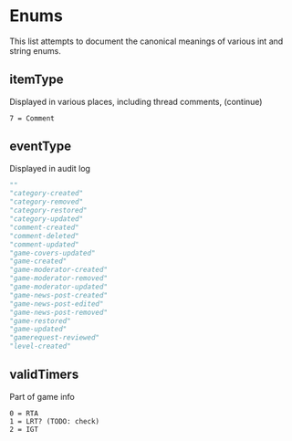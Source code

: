 # Enums

This list attempts to document the canonical meanings of various int and string enums.

## itemType
Displayed in various places, including thread comments, (continue)
```
7 = Comment
```

## eventType
Displayed in audit log
```py
""
"category-created"
"category-removed"
"category-restored"
"category-updated"
"comment-created"
"comment-deleted"
"comment-updated"
"game-covers-updated"
"game-created"
"game-moderator-created"
"game-moderator-removed"
"game-moderator-updated"
"game-news-post-created"
"game-news-post-edited"
"game-news-post-removed"
"game-restored"
"game-updated"
"gamerequest-reviewed"
"level-created"
```

## validTimers
Part of game info
```
0 = RTA
1 = LRT? (TODO: check)
2 = IGT
```